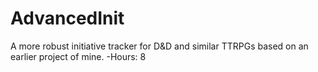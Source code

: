# AdvancedInit
A more robust initiative tracker for D&amp;D and similar TTRPGs based on an earlier project of mine.
-Hours: 8